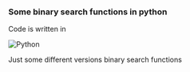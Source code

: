 ### Some binary search functions in python

Code is written in 

![Python](https://img.shields.io/badge/Python-%233776AB?style=flat-square&logo=python&logoColor=white)

Just some different versions binary search functions

